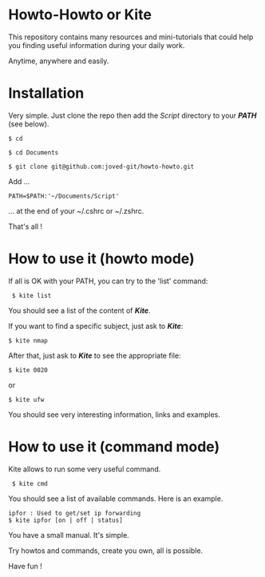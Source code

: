 # Howto-Howto or Kite

This repository contains many resources and mini-tutorials that could help you finding useful information during your daily work.

Anytime, anywhere and easily.


# Installation

Very simple. Just clone the repo then add the _Script_ directory to your ***PATH*** (see below).

```
$ cd

$ cd Documents

$ git clone git@github.com:joved-git/howto-howto.git
```

Add ...

```
PATH=$PATH:'~/Documents/Script'
```

... at the end of your ~/.cshrc or ~/.zshrc.

That's all !


# How to use it (howto mode)

If all is OK with your PATH, you can try to the 'list' command:

```
 $ kite list
```

You should see a list of the content of ***Kite***.


If you want to find a specific subject, just ask to ***Kite***:

```
$ kite nmap
```

After that, just ask to ***Kite*** to see the appropriate file:

 
```
$ kite 0020
```

or

```
$ kite ufw
```

You should see very interesting information, links and examples.


# How to use it (command mode)

Kite allows to run some very useful command. 

```
 $ kite cmd
```

You should see a list of available commands. Here is an example.

```
ipfor : Used to get/set ip forwarding
$ kite ipfor [on | off | status]
```

You have a small manual. It's simple.


Try howtos and commands, create you own, all is possible.

Have fun !
